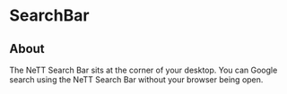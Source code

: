 # SearchBar

## About

The NeTT Search Bar sits at the corner of your desktop. You can Google search using the NeTT Search Bar without your browser being open.

